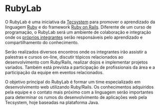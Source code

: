# RubyLab

O RubyLab é uma iniciativa da [Tecsystem](http://tecsystem.com.br/ "Tecsystem Tecnologia em Software")
para promover o aprendizado da linguagem [Ruby](http://www.ruby-lang.org/pt/ "Ruby")
e do framework [Ruby on Rails](http://rubyonrails.org/ "Ruby on Rails").
Diferente de um curso de programação, o RubyLab será um ambiente de colaboração e integração onde os [próprios
integrantes](http://blog.tecsystem.com.br/index.php/sobre/ "Equipe Tecsystem Dev")
serão responsáveis pelo aprendizado e compartilhamento do conhecimento.

Serão realizados diversos encontros onde os integrantes irão assistir a palestras e cursos on-line, discutir tópicos
relacionados ao desenvolvimento com Ruby/Rails, realizar dojos e implementar projetos variados.
Também está prevista a participação de profissionais da área e a participação da equipe em eventos relacionados.

O objetivo principal do RubyLab é formar um time especializado em desenvolvimento web utilizando Ruby/Rails.
Os conhecimentos adquiridos pela equipe e o contato mais próximo com a linguagem serão importantes para determinar
os rumos do desenvolvimento de aplicações web pela Tecsystem, hoje baseadas na plataforma Java.
